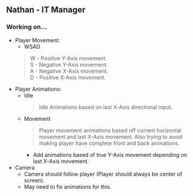## Nathan - IT Manager
### Working on...
* Player Movement:
    * WSAD
    > W - Positive Y-Axis movement.  
    > S - Negative Y-Axis movement.  
    > A - Negative X-Axis movement.  
    > D - Positive X-Axis movement.  
* Player Animations:
    * Idle
        > Idle Animations based on last X-Axis directional input.  
    * Movement
        > Player movement animations based off current horizontal movement and last X-Axis movement.
        > Also trying to avoid making player have complete front and back animations.
        * Add animations based of true Y-Axis movement depending on last X-Axis movement.
* Camera     
    * Camera should follow player (Player should always be center of screen).
    * May need to fix animations for this.
